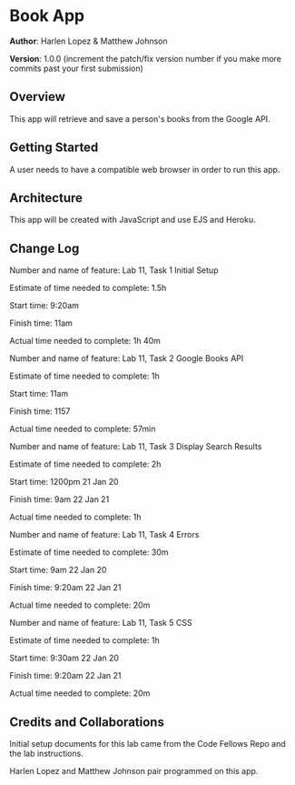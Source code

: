 # Book App

**Author**: Harlen Lopez & Matthew Johnson

**Version**: 1.0.0 (increment the patch/fix version number if you make more commits past your first submission)

## Overview
This app will retrieve and save a person's books from the Google API.

## Getting Started
A user needs to have a compatible web browser in order to run this app. 

## Architecture
This app will be created with JavaScript and use EJS and Heroku.

## Change Log

Number and name of feature: Lab 11, Task 1 Initial Setup

Estimate of time needed to complete: 1.5h

Start time: 9:20am

Finish time: 11am

Actual time needed to complete: 1h 40m


Number and name of feature: Lab 11, Task 2 Google Books API

Estimate of time needed to complete: 1h

Start time: 11am

Finish time: 1157

Actual time needed to complete: 57min


Number and name of feature: Lab 11, Task 3 Display Search Results

Estimate of time needed to complete: 2h

Start time: 1200pm 21 Jan 20

Finish time: 9am 22 Jan 21

Actual time needed to complete: 1h


Number and name of feature: Lab 11, Task 4 Errors

Estimate of time needed to complete: 30m

Start time: 9am 22 Jan 20

Finish time: 9:20am 22 Jan 21

Actual time needed to complete: 20m


Number and name of feature: Lab 11, Task 5 CSS

Estimate of time needed to complete: 1h

Start time: 9:30am 22 Jan 20

Finish time: 9:20am 22 Jan 21

Actual time needed to complete: 20m

## Credits and Collaborations
Initial setup documents for this lab came from the Code Fellows Repo and the lab instructions.

Harlen Lopez and Matthew Johnson pair programmed on this app. 